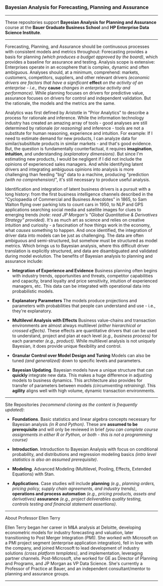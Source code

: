 ### Bayesian Analysis for Forecasting, Planning and Assurance

------

These repositories support **Bayesian Analysis for Planning and Assurance** course at the **Bauer Graduate Business School** and **HP Enterprise Data Science Institute**. 

------

Forecasting, Planning, and Assurance should be continusous processes with consistent models and metrics throughout: Forecasting provides a basis for planning *(which produces a budget approved by the board)*, which provides a baseline for assurance and testing. Analysis scope is extensive: Enterprises operate in an ecosphere that is complex, dynamic and often ambiguous. Analyses should, at a minimum, comprehend: markets, customers, competitors, suppliers, and other relevant drivers *(economic drivers are factors that have a significant* **effect** *on the activity of an enterprise - i.e., they* **cause** *changes in enterprise activity and performance)*. While planning focuses on drivers for predictive value, assurance focuses on drivers for control and independent validation. But the rationale, the models and the metrics are the same. 

Analytics was first defined by Aristotle in "Prior Analytics" to describe a process for rationale and inference. While the information technology industry has created an amazing array of tools - good analyses are still determined by rationale *(or reasoning)* and inference - tools are not a substitute for human reasoning, experience and intuition. For example: If I need to estimate demand for new products, I can analyze data for similar/subsititute products in similar markets - and that's good evidence. But, the question is fundamentally counterfactual, it requires **imagination**, **intuition**, and understanding *(explanatory dimensions)*. But since I'm estimating new products, I would be negligent if I did not include the  opinions of experienced sales managers. And while identifying latent drivers and integrating ambiguous opinions into analysis is more challenging than feeding "big" data to a machine, producing "prediction *(with no comprehension)*", it's still necessary to produce useful analysis.    

Identification and integration of latent business drivers is a pursuit with a long history: from the first business intelligence channels described in the "Cyclopaedia of Commercial and Business Anecdotes" in 1865, to Sam Walton flying over parking lots to count cars in 1950, to NLP and GPS applications searching social media and satellite images for clues to emerging trends *(note: read  JP Morgan's "Global Quantitative & Derivatives Strategy" provided)*.  It's as much art as science and relies on creative intuition and curiosity - a fascination of how things work in the economy, what *causes* something to happen. And once identified, the integration of driver data into models can be just as challenging. The data are often ambiguous and semi-structured, but somehow must be structured as model metrics. 
Which brings us to Bayesian analysis, where this difficult driver translation is explicitly structured, and data are disambiguated and validated during model evolution. The benefits of Bayesian analysis to planning and assurance include:  

* **Integration of Experience and Evidence** Business planning often begins with industry trends, opportunities and threats, competitor capabilities and capacity, brand loyalty and price sensitivity, intuition of experienced managers, etc. This data can be integrated with operational data into probabilistic models. 

* **Explanatory Parameters** The models produce projections and parameters with probabilities that people can understand and use - i.e., they're explanatory.  

* **Multilevel Analysis with Effects** Business value-chains and transaction environments are almost always multilevel *(either hierarchical or crossed effects)*. These effects are quantitative drivers that can be used to understand, project and plan at each level *(e.g., business process)* for each parameter *(e.g., product)*. While multilevel analysis is not uniquely Bayesian, it does provide unique flexibility and control. 

* **Granular Control over Model Design and Tuning** Models can also be tuned *(and generalized)* down to specific levels and parameters. 

* **Bayesian Updating**. Bayesian models have a unique structure that can **quickly** integrate new data. This makes a huge difference in adjusting models to business dynamics. This architecture also provides for transfer of parameters between models *(circumventing retraining)*. This **agility** aligns well with high volume, dynamic transaction environments.

----

Site Repositories *(recommend cloning as the content is frequently updated)*:

* **Foundations**. Basic statistics and linear algebra concepts necessary for Bayesian analysis *(in R and Python)*. These are **assumed to be prerequisite** and will only be reviewed in brief *(you can complete course assignments in either R or Python, or both - this is not a programming course)*  

* **Introduction**. Introduction to Bayesian Analysis with focus on conditional probability, and distributions and regression modeling basics *(intro level statistics is also an assumed prerequisite)*.   

* **Modeling**. Advanced Modeling (Multilevel, Pooling, Effects, Extended Equations) with Stan.   

* **Applications**. Case studies will include **planning**  *(e.g., planning orders, pricing policy, supply chain agreements, and industry trends)*, **operations and process automation** *(e.g., pricing products, assets and derivatives)* **assurance** *(e.g., project deliverables quality testing, controls testing and financial statement assertions)*.

------

About Professor Ellen Terry

Ellen Terry began her career in M&A analysis at Deloitte, developing econometric models for industry forecasting and valuation, later transitioning to Post Merger Integration *(PMI)*. She worked with Microsoft on a PMI project segment (enterprise application integration), fell in love with the company, and joined Microsoft to lead development of industry solutions *(cross platform templates)*, and  implementation, leveraging partner channels. Post-Microsoft, she worked for GE as Director of Planning and Programs, and JP Morgan as VP Data Science. She's currently a Professor of Practice at Bauer, and an independent consultant/mentor to planning and assurance groups.   

------
